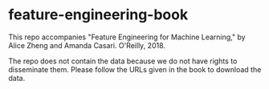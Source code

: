 # feature-engineering-book
This repo accompanies "Feature Engineering for Machine Learning," by Alice Zheng and Amanda Casari. O'Reilly, 2018.

The repo does not contain the data because we do not have rights to disseminate them. Please follow the URLs given in the book to download the data.
